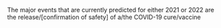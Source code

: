 The major events that are currently predicted for either 2021 or 2022 are the release/[confirmation of safety] of a/the COVID-19 cure/vaccine
